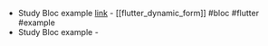 - Study Bloc example [link](https://github.com/felangel/bloc/tree/master/examples/flutter_dynamic_form) - [[flutter_dynamic_form]] #bloc #flutter #example
- Study Bloc example -